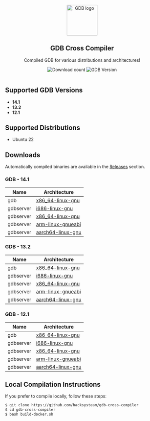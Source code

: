 <p align="center">
    <img width="100px" src="https://www.freewear.org/images/articles/detail/FW0345_Dise%C3%B1o.png"
        align="center" alt="GDB logo" />
    <h2 align="center">GDB Cross Compiler</h2>
    <p align="center">Compiled GDB for various distributions and architectures!</p>
</p>
<p align="center">
    <img alt="Download count" src="https://img.shields.io/github/downloads/hacksysteam/gdb-cross-compiler/total.svg" />
    <img alt="GDB Version" src="https://img.shields.io/badge/GDB-14.1-blue.svg" />
    <br />
    <br />
</p>

## Supported GDB Versions

* **14.1**
* **13.2**
* **12.1**

## Supported Distributions

* Ubuntu 22

## Downloads

Automatically compiled binaries are available in the [Releases](https://github.com/hacksysteam/gdb-cross-compiler/releases) section.

### GDB - 14.1

| Name      | Architecture         |
|-----------|----------------------|
| gdb       | [x86_64-linux-gnu](https://github.com/hacksysteam/gdb-cross-compiler/releases/download/14.1/gdb-x86_64-linux-gnu.zip) |
| gdbserver | [i686-linux-gnu](https://github.com/hacksysteam/gdb-cross-compiler/releases/download/14.1/gdbserver-i686-linux-gnu.zip) |
| gdbserver | [x86_64-linux-gnu](https://github.com/hacksysteam/gdb-cross-compiler/releases/download/14.1/gdbserver-x86_64-linux-gnu.zip) |
| gdbserver | [arm-linux-gnueabi](https://github.com/hacksysteam/gdb-cross-compiler/releases/download/14.1/gdbserver-arm-linux-gnueabi.zip) |
| gdbserver | [aarch64-linux-gnu](https://github.com/hacksysteam/gdb-cross-compiler/releases/download/14.1/gdbserver-aarch64-linux-gnu.zip) |

### GDB - 13.2

| Name      | Architecture         |
|-----------|----------------------|
| gdb       | [x86_64-linux-gnu](https://github.com/hacksysteam/gdb-cross-compiler/releases/download/13.2/gdb-x86_64-linux-gnu.zip) |
| gdbserver | [i686-linux-gnu](https://github.com/hacksysteam/gdb-cross-compiler/releases/download/13.2/gdbserver-i686-linux-gnu.zip) |
| gdbserver | [x86_64-linux-gnu](https://github.com/hacksysteam/gdb-cross-compiler/releases/download/13.2/gdbserver-x86_64-linux-gnu.zip) |
| gdbserver | [arm-linux-gnueabi](https://github.com/hacksysteam/gdb-cross-compiler/releases/download/13.2/gdbserver-arm-linux-gnueabi.zip) |
| gdbserver | [aarch64-linux-gnu](https://github.com/hacksysteam/gdb-cross-compiler/releases/download/13.2/gdbserver-aarch64-linux-gnu.zip) |

### GDB - 12.1

| Name      | Architecture         |
|-----------|----------------------|
| gdb       | [x86_64-linux-gnu](https://github.com/hacksysteam/gdb-cross-compiler/releases/download/12.1/gdb-x86_64-linux-gnu.zip) |
| gdbserver | [i686-linux-gnu](https://github.com/hacksysteam/gdb-cross-compiler/releases/download/12.1/gdbserver-i686-linux-gnu.zip) |
| gdbserver | [x86_64-linux-gnu](https://github.com/hacksysteam/gdb-cross-compiler/releases/download/12.1/gdbserver-x86_64-linux-gnu.zip) |
| gdbserver | [arm-linux-gnueabi](https://github.com/hacksysteam/gdb-cross-compiler/releases/download/12.1/gdbserver-arm-linux-gnueabi.zip) |
| gdbserver | [aarch64-linux-gnu](https://github.com/hacksysteam/gdb-cross-compiler/releases/download/12.1/gdbserver-aarch64-linux-gnu.zip) |

## Local Compilation Instructions

If you prefer to compile locally, follow these steps:

```sh
$ git clone https://github.com/hacksysteam/gdb-cross-compiler
$ cd gdb-cross-compiler
$ bash build-docker.sh
```
